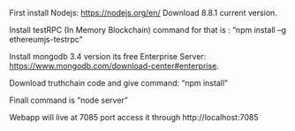First install Nodejs:  https://nodejs.org/en/ 	Download 8.8.1 current version.

Install testRPC (In Memory Blockchain)
   	command for that is : “npm install –g ethereumjs-testrpc" 
	   
Install mongodb 3.4 version  its free
Enterprise Server: https://www.mongodb.com/download-center#enterprise.

Download truthchain code and give command:  “npm install”

Finall command is “node server” 

Webapp will live at 7085 port access it through http://localhost:7085
